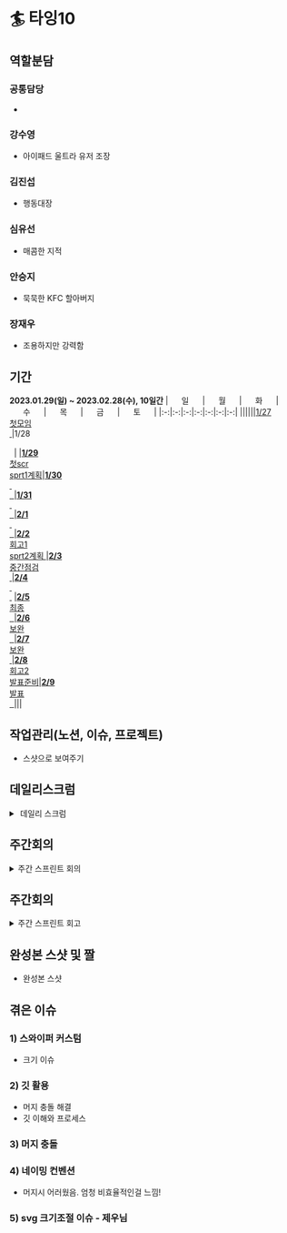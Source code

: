 # 🏄 타잉10

## 역할분담

### 공통담당
-

### 강수영
- 아이패드 울트라 유저 조장

### 김진섭
- 행동대장

### 심유선
- 매콤한 지적

### 안승지
- 묵묵한 KFC 할아버지

### 장재우
- 조용하지만 강력함
 

## 기간
**2023.01.29(일) ~ 2023.02.28(수), 10일간**
|&nbsp;&nbsp;&nbsp;&nbsp;&nbsp;&nbsp;일&nbsp;&nbsp;&nbsp;&nbsp;&nbsp;&nbsp;|&nbsp;&nbsp;&nbsp;&nbsp;&nbsp;&nbsp;월&nbsp;&nbsp;&nbsp;&nbsp;&nbsp;&nbsp;|&nbsp;&nbsp;&nbsp;&nbsp;&nbsp;&nbsp;화&nbsp;&nbsp;&nbsp;&nbsp;&nbsp;&nbsp;|&nbsp;&nbsp;&nbsp;&nbsp;&nbsp;&nbsp;수&nbsp;&nbsp;&nbsp;&nbsp;&nbsp;&nbsp;|&nbsp;&nbsp;&nbsp;&nbsp;&nbsp;&nbsp;목&nbsp;&nbsp;&nbsp;&nbsp;&nbsp;&nbsp;|&nbsp;&nbsp;&nbsp;&nbsp;&nbsp;&nbsp;금&nbsp;&nbsp;&nbsp;&nbsp;&nbsp;&nbsp;|&nbsp;&nbsp;&nbsp;&nbsp;&nbsp;&nbsp;토&nbsp;&nbsp;&nbsp;&nbsp;&nbsp;&nbsp;|
|:-:|:-:|:-:|:-:|:-:|:-:|:-:|
||||||[1/27 <br> 첫모임 <br> &nbsp;](https://github.com/LikeLion-VJS10/TAING10/wiki/2023%EB%85%84-1%EC%9B%94-27%EC%9D%BC)|1/28 <br>&nbsp; <br> &nbsp; |
|[**1/29** <br> 첫scr <br> sprt1계획](https://github.com/LikeLion-VJS10/TAING10/wiki/2023%EB%85%84-1%EC%9B%94-29%EC%9D%BC)|[**1/30** <br> &nbsp; <br> &nbsp;  ](https://github.com/LikeLion-VJS10/TAING10/wiki/2023%EB%85%84-1%EC%9B%94-30%EC%9D%BC)|[**1/31** <br> &nbsp; <br> &nbsp; ](https://github.com/LikeLion-VJS10/TAING10/wiki/2023%EB%85%84-1%EC%9B%94-31%EC%9D%BC)|[**2/1** <br> &nbsp; <br> &nbsp; ](https://github.com/LikeLion-VJS10/TAING10/wiki/2023%EB%85%84-2%EC%9B%94-1%EC%9D%BC)|[**2/2** <br> 회고1 <br> sprt2계획 ](https://github.com/LikeLion-VJS10/TAING10/wiki/2023%EB%85%84-2%EC%9B%94-2%EC%9D%BC)|[**2/3** <br> 중간점검 <br> &nbsp;](https://github.com/LikeLion-VJS10/TAING10/wiki/2023%EB%85%84-2%EC%9B%94-3%EC%9D%BC)|[**2/4** <br> &nbsp; <br> &nbsp;](https://github.com/LikeLion-VJS10/TAING10/wiki/2023%EB%85%84-2%EC%9B%94-4%EC%9D%BC) 
|[**2/5** <br> 최종 <br> &nbsp; ](https://github.com/LikeLion-VJS10/TAING10/wiki/2023%EB%85%84-2%EC%9B%94-5%EC%9D%BC)|[**2/6** <br> 보완 <br> &nbsp; ](https://github.com/LikeLion-VJS10/TAING10/wiki/2023%EB%85%84-2%EC%9B%94-6%EC%9D%BC)|[**2/7** <br> 보완 <br> &nbsp;](https://github.com/LikeLion-VJS10/TAING10/wiki/2023%EB%85%84-2%EC%9B%94-7%EC%9D%BC)|[**2/8** <br> 회고2 <br> 발표준비](https://github.com/LikeLion-VJS10/TAING10/wiki/2023%EB%85%84-2%EC%9B%94-8%EC%9D%BC)|[**2/9** <br> 발표 <br> &nbsp; ](https://github.com/LikeLion-VJS10/TAING10/wiki/2023%EB%85%84-2%EC%9B%94-9%EC%9D%BC)|||
<br>

## 작업관리(노션, 이슈, 프로젝트)
- 스샷으로 보여주기

## 데일리스크럼
<details>
<summary>&nbsp데일리 스크럼</summary>

- [**2023년 1월 27일(금)**](https://github.com/LikeLion-VJS10/TAING10/wiki/2023%EB%85%84-1%EC%9B%94-27%EC%9D%BC)  
- [**2023년 1월 28일(토)**](https://github.com/LikeLion-VJS10/TAING10/wiki/2023%EB%85%84-1%EC%9B%94-28%EC%9D%BC)  
- [**2023년 1월 29일(일)**](https://github.com/LikeLion-VJS10/TAING10/wiki/2023%EB%85%84-1%EC%9B%94-29%EC%9D%BC)  
- [**2023년 1월 30일(월)**](https://github.com/LikeLion-VJS10/TAING10/wiki/2023%EB%85%84-1%EC%9B%94-30%EC%9D%BC)  
- [**2023년 1월 31일(화)**](https://github.com/LikeLion-VJS10/TAING10/wiki/2023%EB%85%84-1%EC%9B%94-31%EC%9D%BC)
- [**2023년 2월 1일(수)**](https://github.com/LikeLion-VJS10/TAING10/wiki/2023%EB%85%84-2%EC%9B%94-1%EC%9D%BC)
- [**2023년 2월 2일(목)**](https://github.com/LikeLion-VJS10/TAING10/wiki/2023%EB%85%84-2%EC%9B%94-2%EC%9D%BC)
- [**2023년 2월 3일(금)**](https://github.com/LikeLion-VJS10/TAING10/wiki/2023%EB%85%84-2%EC%9B%94-3%EC%9D%BC)
- [**2023년 2월 4일(토)**](https://github.com/LikeLion-VJS10/TAING10/wiki/2023%EB%85%84-2%EC%9B%94-4%EC%9D%BC)
- [**2023년 2월 5일(일)**](https://github.com/LikeLion-VJS10/TAING10/wiki/2023%EB%85%84-2%EC%9B%94-5%EC%9D%BC)
- [**2023년 2월 6일(월)**](https://github.com/LikeLion-VJS10/TAING10/wiki/2023%EB%85%84-2%EC%9B%94-6%EC%9D%BC)
- [**2023년 2월 7일(화)**](https://github.com/LikeLion-VJS10/TAING10/wiki/2023%EB%85%84-2%EC%9B%94-7%EC%9D%BC)
- [**2023년 2월 8일(수)**](https://github.com/LikeLion-VJS10/TAING10/wiki/2023%EB%85%84-2%EC%9B%94-8%EC%9D%BC)
- [**2023년 2월 9일(목)**](https://github.com/LikeLion-VJS10/TAING10/wiki/2023%EB%85%84-2%EC%9B%94-9%EC%9D%BC)
- [**템플릿 양식**](https://github.com/LikeLion-VJS10/TAING10/wiki/daily-scrum-template)  



</details>


## 주간회의

<details>
<summary> 주간 스프린트 회의</summary>

- [**Week 1**](https://github.com/LikeLion-VJS10/TAING10/wiki/%ED%9A%8C%EC%9D%98---Week-1)  
- [**Week 2**](https://github.com/LikeLion-VJS10/TAING10/wiki/%ED%9A%8C%EC%9D%98---Week-2)  
- [**템플릿 양식**](https://github.com/LikeLion-VJS10/TAING10/wiki/Sprint-Plan) 


</details>

## 주간회의

<details>
<summary> 주간 스프린트 회고</summary>

- [**Week 1**](https://github.com/LikeLion-VJS10/TAING10/wiki/%ED%9A%8C%EA%B3%A0---Week-1)  
- [**Week 2**](https://github.com/LikeLion-VJS10/TAING10/wiki/%ED%9A%8C%EA%B3%A0---Week-2)  
- [**템플릿 **](https://github.com/LikeLion-VJS10/TAING10/wiki/Weekly-Sprint-template)  


</details>

## 완성본 스샷 및 짤
- 완성본 스샷

## 겪은 이슈

### 1) 스와이퍼 커스텀
- 크기 이슈

### 2) 깃 활용
- 머지 충돌 해결
- 깃 이해와 프로세스

### 3) 머지 충돌

### 4) 네이밍 컨벤션 
- 머지시 어러웠음. 엄청 비효율적인걸 느낌!

### 5) svg 크기조절 이슈 - 제우님
